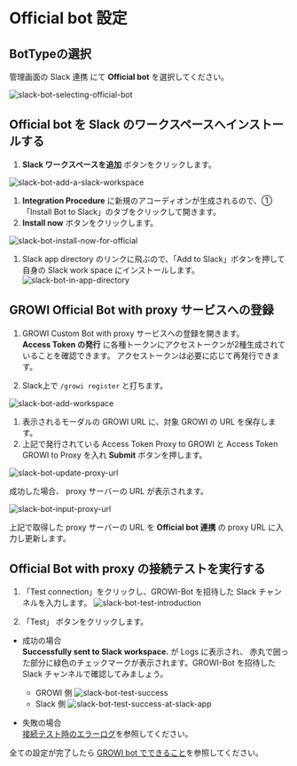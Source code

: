 # Official bot 設定

## BotTypeの選択

管理画面の Slack 連携 にて **Official bot** を選択してください。

![slack-bot-selecting-official-bot](../../../.vuepress/public/assets/images/slack-bot-selecting-official-bot.png)

## Official bot を Slack のワークスペースへインストールする

1. **Slack ワークスペースを追加** ボタンをクリックします。

  ![slack-bot-add-a-slack-workspace](../../../.vuepress/public/assets/images/slack-bot-add-a-slack-workspace.png)

1. **Integration Procedure** に新規のアコーディオンが生成されるので、①「Install Bot to Slack」のタブをクリックして開きます。
1. **Install now** ボタンをクリックします。

  ![slack-bot-install-now-for-official](../../../.vuepress/public/assets/images/slack-bot-install-now-for-official.png)

1. Slack app directory のリンクに飛ぶので、「Add to Slack」ボタンを押して自身の Slack work space にインストールします。
![slack-bot-in-app-directory](../../../.vuepress/public/assets/images/slack-bot-in-app-directory.png)

## GROWI Official Bot with proxy サービスへの登録

1. GROWI Custom Bot with proxy サービスへの登録を開きます。  
  **Access Token の発行** に各種トークンにアクセストークンが2種生成されていることを確認できます。
  アクセストークンは必要に応じて再発行できます。

1. Slack上で `/growi register` と打ちます。

  ![slack-bot-add-workspace](../../../.vuepress/public/assets/images/slack-bot-register-modal.png)

1. 表示されるモーダルの GROWI URL に、対象 GROWI の URL を保存します。
1. 上記で発行されている Access Token Proxy to GROWI と Access Token GROWI to Proxy を入れ
  **Submit** ボタンを押します。

  ![slack-bot-update-proxy-url](../../../.vuepress/public/assets/images/slack-bot-update-proxy-url.png)

  成功した場合、 proxy サーバーの URL が表示されます。

  ![slack-bot-input-proxy-url](../../../.vuepress/public/assets/images/slack-bot-input-proxy-url.png)

  上記で取得した proxy サーバーの URL を **Official bot 連携** の proxy URL に入力し更新します。

## Official Bot with proxy の接続テストを実行する

1. 「Test connection」をクリックし、GROWI-Bot を招待した Slack チャンネルを入力します。
  ![slack-bot-test-introduction](../../../.vuepress/public/assets/images/slack-bot-test-introduction.png)

2. 「Test」 ボタンをクリックします。

- 成功の場合  
  **Successfully sent to Slack workspace.** が Logs に表示され、
  赤丸で囲った部分に緑色のチェックマークが表示されます。GROWI-Bot を招待した Slack チャンネルで確認してみましょう。
  - GROWI 側
    ![slack-bot-test-success](../../../.vuepress/public/assets/images/slack-bot-test-success.png)
  - Slack 側
    ![slack-bot-test-success-at-slack-app](../../../.vuepress/public/assets/images/slack-bot-test-success-at-slack-app.png)

- 失敗の場合  
  [接続テスト時のエラーログ](./slack-integration.html#接続テスト時のエラーログ)を参照してください。


全ての設定が完了したら [GROWI bot でできること](./slack-integration.html#growi-bot-でできること)を参照してください。
